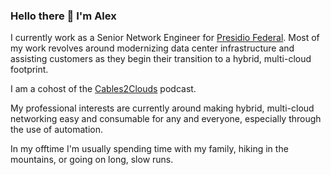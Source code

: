 ### Hello there 👋 I'm Alex

I currently work as a Senior Network Engineer for [Presidio Federal](https://presidiofederal.com). Most of my work revolves around modernizing data center infrastructure and assisting customers as they begin their transition to a hybrid, multi-cloud footprint.

I am a cohost of the [Cables2Clouds](https://www.cables2clouds.com) podcast.

My professional interests are currently around making hybrid, multi-cloud networking easy and consumable for any and everyone, especially through the use of automation.

In my offtime I'm usually spending time with my family, hiking in the mountains, or going on long, slow runs.
